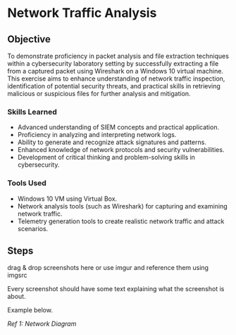 # Network Traffic Analysis

## Objective

To demonstrate proficiency in packet analysis and file extraction techniques within a cybersecurity laboratory setting by successfully extracting a file from a captured packet using Wireshark on a Windows 10 virtual machine. This exercise aims to enhance understanding of network traffic inspection, identification of potential security threats, and practical skills in retrieving malicious or suspicious files for further analysis and mitigation.

### Skills Learned

- Advanced understanding of SIEM concepts and practical application.
- Proficiency in analyzing and interpreting network logs.
- Ability to generate and recognize attack signatures and patterns.
- Enhanced knowledge of network protocols and security vulnerabilities.
- Development of critical thinking and problem-solving skills in cybersecurity.

### Tools Used

- Windows 10 VM using Virtual Box.
- Network analysis tools (such as Wireshark) for capturing and examining network traffic.
- Telemetry generation tools to create realistic network traffic and attack scenarios.

## Steps
drag & drop screenshots here or use imgur and reference them using imgsrc

Every screenshot should have some text explaining what the screenshot is about.

Example below.

*Ref 1: Network Diagram*
